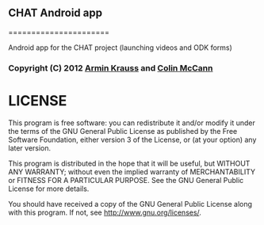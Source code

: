 ## CHAT Android app ##
======================

Android app for the CHAT project (launching videos and ODK forms)

### Copyright (C) 2012  [Armin Krauss](https://github.com/mackrauss "mackrauss' github profile") and [Colin McCann](https://github.com/colinmccann "Colin's github profile")

# LICENSE

This program is free software: you can redistribute it and/or modify
it under the terms of the GNU General Public License as published by
the Free Software Foundation, either version 3 of the License, or
(at your option) any later version.

This program is distributed in the hope that it will be useful,
but WITHOUT ANY WARRANTY; without even the implied warranty of
MERCHANTABILITY or FITNESS FOR A PARTICULAR PURPOSE.  See the
GNU General Public License for more details.

You should have received a copy of the GNU General Public License
along with this program.  If not, see <http://www.gnu.org/licenses/>.